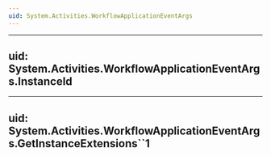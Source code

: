 ```yaml
---
uid: System.Activities.WorkflowApplicationEventArgs
---
```


---
uid: System.Activities.WorkflowApplicationEventArgs.InstanceId
---

---
uid: System.Activities.WorkflowApplicationEventArgs.GetInstanceExtensions``1
---
